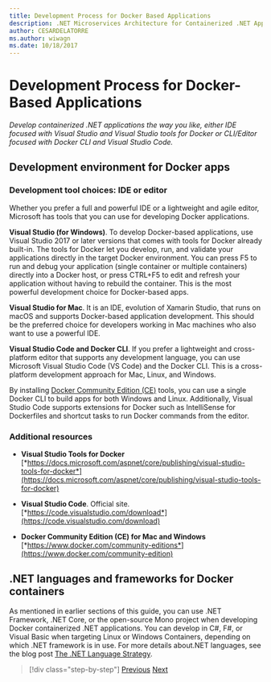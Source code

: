 ```yaml
---
title: Development Process for Docker Based Applications
description: .NET Microservices Architecture for Containerized .NET Applications | Development Process for Docker Based Applications
author: CESARDELATORRE
ms.author: wiwagn
ms.date: 10/18/2017
---
```

# Development Process for Docker-Based Applications

*Develop containerized .NET applications the way you like, either IDE focused with Visual Studio and Visual Studio tools for Docker or CLI/Editor focused with Docker CLI and Visual Studio Code.*

## Development environment for Docker apps

### Development tool choices: IDE or editor

Whether you prefer a full and powerful IDE or a lightweight and agile editor, Microsoft has tools that you can use for developing Docker applications.

**Visual Studio (for Windows)**. To develop Docker-based applications, use Visual Studio 2017 or later versions that comes with tools for Docker already built-in. The tools for Docker let you develop, run, and validate your applications directly in the target Docker environment. You can press F5 to run and debug your application (single container or multiple containers) directly into a Docker host, or press CTRL+F5 to edit and refresh your application without having to rebuild the container. This is the most powerful development choice for Docker-based apps.

**Visual Studio for Mac**. It is an IDE, evolution of Xamarin Studio, that runs on macOS and supports Docker-based application development. This should be the preferred choice for developers working in Mac machines who also want to use a powerful IDE.

**Visual Studio Code and Docker CLI**. If you prefer a lightweight and cross-platform editor that supports any development language, you can use Microsoft Visual Studio Code (VS Code) and the Docker CLI. This is a cross-platform development approach for Mac, Linux, and Windows.

By installing [Docker Community Edition (CE)](https://www.docker.com/community-edition) tools, you can use a single Docker CLI to build apps for both Windows and Linux. Additionally, Visual Studio Code supports extensions for Docker such as IntelliSense for Dockerfiles and shortcut tasks to run Docker commands from the editor.

### Additional resources

-   **Visual Studio Tools for Docker**
    [*https://docs.microsoft.com/aspnet/core/publishing/visual-studio-tools-for-docker*](https://docs.microsoft.com/aspnet/core/publishing/visual-studio-tools-for-docker)

-   **Visual Studio Code**. Official site.
    [*https://code.visualstudio.com/download*](https://code.visualstudio.com/download)

-   **Docker Community Edition (CE) for Mac and Windows**
    [*https://www.docker.com/community-editions*](https://www.docker.com/community-edition)

## .NET languages and frameworks for Docker containers

As mentioned in earlier sections of this guide, you can use .NET Framework, .NET Core, or the open-source Mono project when developing Docker containerized .NET applications. You can develop in C\#, F\#, or Visual Basic when targeting Linux or Windows Containers, depending on which .NET framework is in use. For more details about.NET languages, see the blog post [The .NET Language Strategy](https://blogs.msdn.microsoft.com/dotnet/2017/02/01/the-net-language-strategy/).


> [!div class="step-by-step"]
> [Previous](../architect-microservice-container-applications/using-azure-service-fabric.md)
> [Next](docker-app-development-workflow.md)
